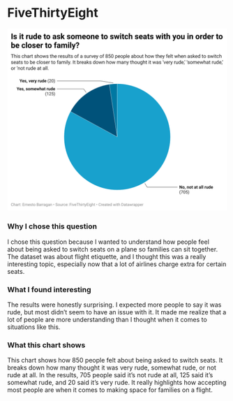 # FiveThirtyEight

![This is the results form the data collected](datajourn-wk4-chart.png)


### Why I chose this question

I chose this question because I wanted to understand how people feel about being asked to switch seats on a plane so families can sit together. The dataset was about flight etiquette, and I thought this was a really interesting topic, especially now that a lot of airlines charge extra for certain seats.

### What I found interesting

The results were honestly surprising. I expected more people to say it was rude, but most didn’t seem to have an issue with it. It made me realize that a lot of people are more understanding than I thought when it comes to situations like this.

### What this chart shows

This chart shows how 850 people felt about being asked to switch seats. It breaks down how many thought it was very rude, somewhat rude, or not rude at all. In the results, 705 people said it’s not rude at all, 125 said it’s somewhat rude, and 20 said it’s very rude. It really highlights how accepting most people are when it comes to making space for families on a flight.

